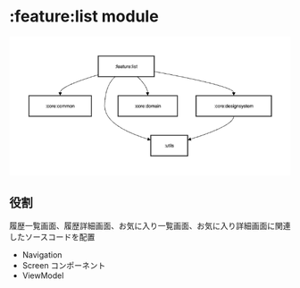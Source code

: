 # :feature:list module

![:feature:list](../../images/module/feature/list.png)

## 役割

履歴一覧画面、履歴詳細画面、お気に入り一覧画面、お気に入り詳細画面に関連したソースコードを配置

* Navigation
* Screen コンポーネント
* ViewModel